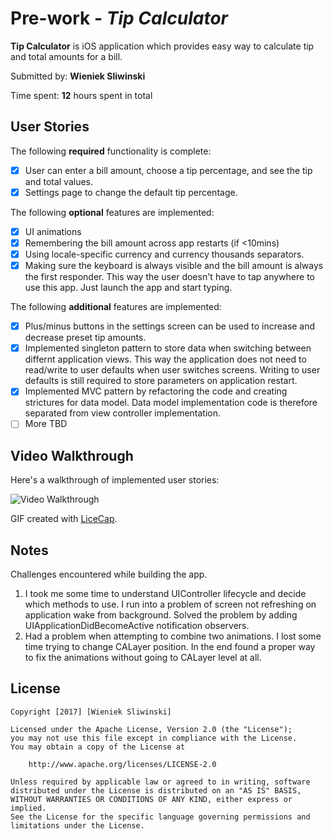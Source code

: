 # Pre-work - *Tip Calculator*

**Tip Calculator** is iOS application which provides easy way to calculate tip and total amounts for a bill.

Submitted by: **Wieniek Sliwinski**

Time spent: **12** hours spent in total

## User Stories

The following **required** functionality is complete:

* [X] User can enter a bill amount, choose a tip percentage, and see the tip and total values.
* [X] Settings page to change the default tip percentage.

The following **optional** features are implemented:
* [X] UI animations
* [X] Remembering the bill amount across app restarts (if \<10mins)
* [X] Using locale-specific currency and currency thousands separators.
* [X] Making sure the keyboard is always visible and the bill amount is always the first responder. This way the user doesn't have to tap anywhere to use this app. Just launch the app and start typing.

The following **additional** features are implemented:

- [X] Plus/minus buttons in the settings screen can be used to increase and decrease preset tip amounts.
- [X] Implemented singleton pattern to store data when switching between differnt application views. This way the application does not need to read/write to user defaults when user switches screens. Writing to user defaults is still required to store parameters on application restart.
- [X] Implemented MVC pattern by refactoring the code and creating strictures for data model. Data model implementation code is therefore separated from view controller implementation.
- [ ] More TBD

## Video Walkthrough

Here's a walkthrough of implemented user stories:

<img src="http://i.imgur.com/m0yhOnV.gif" title='Video Walkthrough' width='' alt='Video Walkthrough' />

GIF created with [LiceCap][1].

## Notes

Challenges encountered while building the app.
1. I took me some time to understand UIController lifecycle and decide which methods to use. I run into a problem of screen not refreshing on application wake from background. Solved the problem by adding UIApplicationDidBecomeActive notification observers.
2. Had a problem when attempting to combine two animations. I lost some time trying to change CALayer position. In the end found a proper way to fix the animations without going to CALayer level at all.

## License

	Copyright [2017] [Wieniek Sliwinski]
	
	Licensed under the Apache License, Version 2.0 (the "License");
	you may not use this file except in compliance with the License.
	You may obtain a copy of the License at
	
	    http://www.apache.org/licenses/LICENSE-2.0
	
	Unless required by applicable law or agreed to in writing, software
	distributed under the License is distributed on an "AS IS" BASIS,
	WITHOUT WARRANTIES OR CONDITIONS OF ANY KIND, either express or implied.
	See the License for the specific language governing permissions and
	limitations under the License.

[1]:	http://www.cockos.com/licecap/